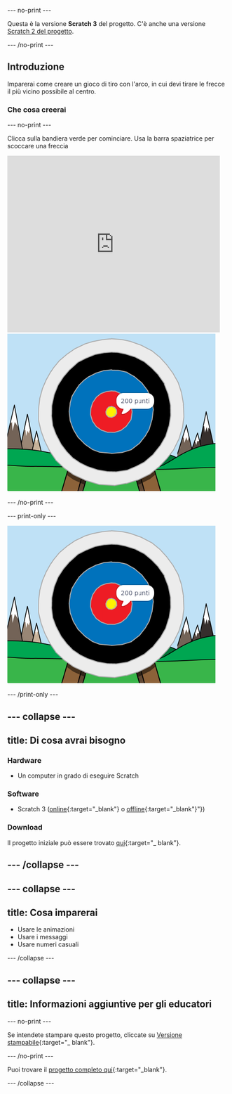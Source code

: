 --- no-print ---

Questa è la versione **Scratch 3** del progetto. C'è anche una versione [Scratch 2 del progetto](https://projects.raspberrypi.org/en/projects/archery-scratch2).

--- /no-print ---

## Introduzione

Imparerai come creare un gioco di tiro con l'arco, in cui devi tirare le frecce il più vicino possibile al centro.

### Che cosa creerai

--- no-print ---

Clicca sulla bandiera verde per cominciare. Usa la barra spaziatrice per scoccare una freccia

<div class="scratch-preview">
  <iframe allowtransparency="true" width="485" height="402" src="https://scratch.mit.edu/projects/embed/382066550/?autostart=false" frameborder="0" scrolling="no"></iframe>
  <img src="images/archery-final.png">
</div>

--- /no-print ---

--- print-only ---

![progetto completo](images/archery-final.png)

--- /print-only ---

--- collapse ---
---
title: Di cosa avrai bisogno
---
### Hardware

+ Un computer in grado di eseguire Scratch

### Software

+ Scratch 3 ([online](http://rpf.io/scratchon){:target="_blank"} o [offline](http://rpf.io/scratchoff){:target="_blank"}"})

### Download

Il progetto iniziale può essere trovato [qui](http://rpf.io/p/it-IT/archery-go){:target="_ blank"}.

--- /collapse ---
---
--- collapse ---
---
title: Cosa imparerai
--
+ Usare le animazioni 
+ Usare i messaggi
+ Usare numeri casuali

--- /collapse ---

--- collapse ---
---
title: Informazioni aggiuntive per gli educatori
---
--- no-print ---

Se intendete stampare questo progetto, cliccate su [Versione stampabile](https://projects.raspberrypi.org/it-IT/projects/archery/print){:target="_ blank"}.

--- /no-print ---

Puoi trovare il [progetto completo qui](http://rpf.io/p/it-IT/archery-get){:target="_blank"}.

--- /collapse ---